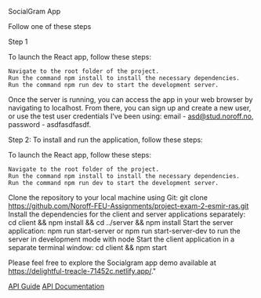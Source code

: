 SocialGram App

Follow one of these steps

Step 1

To launch the React app, follow these steps:

    Navigate to the root folder of the project.
    Run the command npm install to install the necessary dependencies.
    Run the command npm run dev to start the development server.

Once the server is running, you can access the app in your web browser by navigating to localhost. From there, you can sign up and create a new user, or use the test user credentials I've been using: email - asd@stud.noroff.no, password - asdfasdfasdf.



Step 2:
To install and run the application, follow these steps:

To launch the React app, follow these steps:

    Navigate to the root folder of the project.
    Run the command npm install to install the necessary dependencies.
    Run the command npm run dev to start the development server.

Clone the repository to your local machine using Git: git clone https://github.com/Noroff-FEU-Assignments/project-exam-2-esmir-ras.git
Install the dependencies for the client and server applications separately: cd client && npm install && cd ../server && npm install
Start the server application: npm run start-server or npm run start-server-dev to run the server in development mode with node
Start the client application in a separate terminal window: cd client && npm start



Please feel free to explore the Socialgram app demo available at https://delightful-treacle-71452c.netlify.app/."


[API Guide](https://noroff-api-docs.netlify.app/social-endpoints/authentication)
[API Documentation](https://nf-api.onrender.com/docs)



